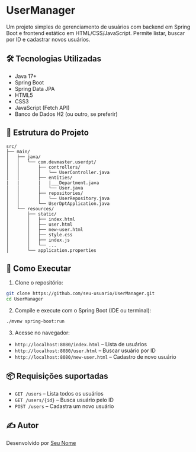 # UserManager

Um projeto simples de gerenciamento de usuários com backend em Spring Boot e frontend estático em HTML/CSS/JavaScript. Permite listar, buscar por ID e cadastrar novos usuários.

## 🛠️ Tecnologias Utilizadas

- Java 17+
- Spring Boot
- Spring Data JPA
- HTML5
- CSS3
- JavaScript (Fetch API)
- Banco de Dados H2 (ou outro, se preferir)

## 📁 Estrutura do Projeto

```
src/
├── main/
│   ├── java/
│   │   └── com.devmaster.userdpt/
│   │       ├── controllers/
│   │       │   └── UserController.java
│   │       ├── entities/
|   |       |   |___Department.java
│   │       │   └── User.java
│   │       ├── repositories/
│   │       │   └── UserRepository.java
│   │       └── UserDptApplication.java
│   └── resources/
│       ├── static/
│       │   ├── index.html
│       │   ├── user.html
│       │   ├── new-user.html
│       │   ├── style.css
│       │   ├── index.js
│       │   └── ...
│       └── application.properties
```

## 🚀 Como Executar

1. Clone o repositório:

```bash
git clone https://github.com/seu-usuario/UserManager.git
cd UserManager
```

2. Compile e execute com o Spring Boot (IDE ou terminal):

```bash
./mvnw spring-boot:run
```

3. Acesse no navegador:

- `http://localhost:8080/index.html` – Lista de usuários
- `http://localhost:8080/user.html` – Buscar usuário por ID
- `http://localhost:8080/new-user.html` – Cadastro de novo usuário

## 📦 Requisições suportadas

- `GET /users` – Lista todos os usuários
- `GET /users/{id}` – Busca usuário pelo ID
- `POST /users` – Cadastra um novo usuário

## ✍️ Autor

Desenvolvido por [Seu Nome](https://github.com/seu-usuario)
